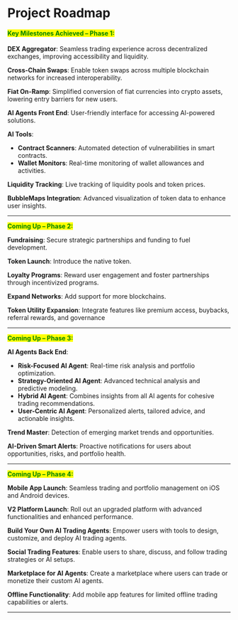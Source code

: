 # Project Roadmap

#### <mark style="color:green;">**Key Milestones Achieved – Phase 1:**</mark>

**DEX Aggregator**: Seamless trading experience across decentralized exchanges, improving accessibility and liquidity.

**Cross-Chain Swaps**: Enable token swaps across multiple blockchain networks for increased interoperability.

**Fiat On-Ramp**: Simplified conversion of fiat currencies into crypto assets, lowering entry barriers for new users.

**AI Agents Front End**: User-friendly interface for accessing AI-powered solutions.

**AI Tools**:

* **Contract Scanners**: Automated detection of vulnerabilities in smart contracts.
* **Wallet Monitors**: Real-time monitoring of wallet allowances and activities.

**Liquidity Tracking**: Live tracking of liquidity pools and token prices.

**BubbleMaps Integration**: Advanced visualization of token data to enhance user insights.

***

<mark style="color:green;">**Coming Up – Phase 2:**</mark>

**Fundraising**: Secure strategic partnerships and funding to fuel development.

**Token Launch**: Introduce the native token.

**Loyalty Programs**: Reward user engagement and foster partnerships through incentivized programs.

**Expand Networks**: Add support for more blockchains.

**Token Utility Expansion**: Integrate features like premium access, buybacks, referral rewards, and governance

***

<mark style="color:green;">**Coming Up – Phase 3:**</mark>

**AI Agents Back End**:

* **Risk-Focused AI Agent**: Real-time risk analysis and portfolio optimization.
* **Strategy-Oriented AI Agent**: Advanced technical analysis and predictive modeling.
* **Hybrid AI Agent**: Combines insights from all AI agents for cohesive trading recommendations.
* **User-Centric AI Agent**: Personalized alerts, tailored advice, and actionable insights.

**Trend Master**: Detection of emerging market trends and opportunities.

**AI-Driven Smart Alerts**: Proactive notifications for users about opportunities, risks, and portfolio health.

***

<mark style="color:green;">**Coming Up – Phase 4:**</mark>

**Mobile App Launch**: Seamless trading and portfolio management on iOS and Android devices.

**V2 Platform Launch**: Roll out an upgraded platform with advanced functionalities and enhanced performance.

**Build Your Own AI Trading Agents**: Empower users with tools to design, customize, and deploy AI trading agents.

**Social Trading Features**: Enable users to share, discuss, and follow trading strategies or AI setups.

**Marketplace for AI Agents**: Create a marketplace where users can trade or monetize their custom AI agents.

**Offline Functionality**: Add mobile app features for limited offline trading capabilities or alerts.

***

####
